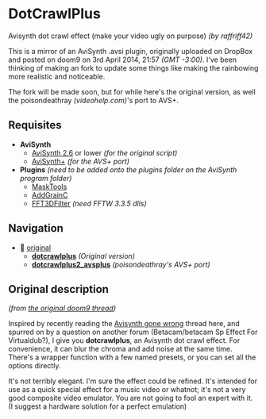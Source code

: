 # DotCrawlPlus
Avisynth dot crawl effect (make your video ugly on purpose)
*(by raffriff42)*

This is a mirror of an AviSynth .avsi plugin, originally uploaded on DropBox and posted on doom9 on 3rd April 2014, 21:57 *(GMT -3:00)*.
I've been thinking of making an fork to update some things like making the rainbowing more realistic and noticeable.

The fork will be made soon, but for while here's the original version, as well the poisondeathray *(videohelp.com)*'s port to AVS+.

## Requisites

- **AviSynth**
    - [AviSynth 2.6](http://sourceforge.net/projects/avisynth2/) or lower *(for the original script)*
    - [AviSynth+](https://github.com/AviSynth/AviSynthPlus/releases) *(for the AVS+ port)*
- **Plugins** *(need to be added onto the plugins folder on the AviSynth program folder)*
    - [MaskTools](https://github.com/pinterf/masktools/releases/)
    - [AddGrainC](https://github.com/pinterf/AddGrainC/releases)
    - [FFT3DFilter](https://github.com/pinterf/fft3dfilter/releases) *(need FFTW 3.3.5 dlls)*

## Navigation

- :file_folder: [original](https://github.com/rgm89git/dotcrawlplus/tree/main/original)
    - **[dotcrawlplus](https://github.com/rgm89git/dotcrawlplus/blob/main/original/dotcrawlplus.avsi)** *(Original version)*
    - **[dotcrawlplus2_avsplus](https://github.com/rgm89git/dotcrawlplus/blob/main/original/dotcrawlplus2_avsplus.avsi)** *(poisondeathray's AVS+ port)*

## Original description
*(from [the original doom9 thread](https://forum.doom9.org/showthread.php?t=170433))*

Inspired by recently reading the [Avisynth gone wrong](http://forum.doom9.org/showthread.php?t=144861) thread here, and spurred on by a question on another forum (Betacam/betacam Sp Effect For Virtualdub?), I give you **dotcrawlplus**, an Avisynth dot crawl effect. For convenience, it can blur the chroma and add noise at the same time. There's a wrapper function with a few named presets, or you can set all the options directly.

It's not terribly elegant. I'm sure the effect could be refined. It's intended for use as a quick special effect for a music video or whatnot; it's not a very good composite video emulator. You are not going to fool an expert with it. (I suggest a hardware solution for a perfect emulation)
